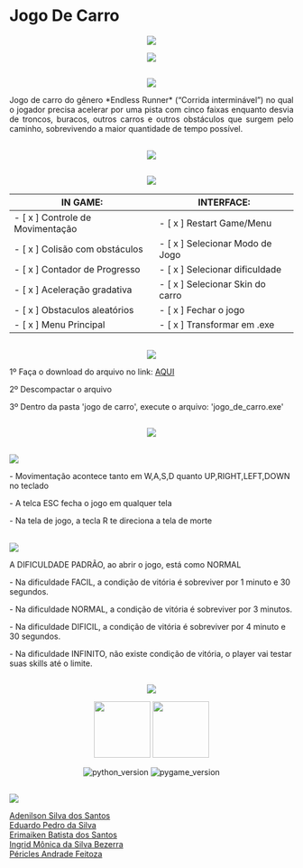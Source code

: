 # **Jogo De Carro**

<p align="center">
<img src="https://img.shields.io/badge/Versão-Alpha_1.0-green">
</p>

<p align="center">
<img src="https://github.com/periclesanfe/jogo_de_carro/blob/main/codigo/sprites/icon.png">
</p>

##
<p align="center">
<img src="https://img.shields.io/badge/DESCRIÇÃO-blue">
</p>

<p align="justify">Jogo de carro do gênero *Endless Runner* (“Corrida interminável”) no qual o jogador precisa acelerar por uma pista com cinco faixas enquanto desvia de troncos, buracos, outros carros e outros obstáculos que surgem pelo caminho, sobrevivendo a maior quantidade de tempo possível.</p>

## 
<p align="center">
<img src="https://img.shields.io/badge/STATUS-FINALIZADO-yellow">
</p>

## 
<p align="center">
<img src="https://img.shields.io/badge/-FUNCIONALIDADES-cyan">
</p>

<div align='center'>
  
| **IN GAME:**                   | **INTERFACE:**                           |
|--------------------------------|------------------------------------------|
| - [ x ] Controle de Movimentação | - [ x ] Restart Game/Menu              |
| - [ x ] Colisão com obstáculos   | - [ x ] Selecionar Modo de Jogo          |
| - [ x ] Contador de Progresso  | - [ x ] Selecionar dificuldade           |
| - [ x ] Aceleração gradativa   | - [ x ] Selecionar Skin do carro         |
| - [ x ] Obstaculos aleatórios  | - [ x ] Fechar o jogo                    |
| - [ x ] Menu Principal         | - [ x ] Transformar em .exe                |
</div>


## 
<p align="center">
<img src="https://img.shields.io/badge/-DOWNLOAD-red">
</p>
<p>1º Faça o download do arquivo no link: <a href='https://github.com/periclesanfe/jogo_de_carro/archive/refs/heads/main.zip'>AQUI</a></p>
<p>2º Descompactar o arquivo</p>
<p>3º Dentro da pasta 'jogo de carro', execute o arquivo: 'jogo_de_carro.exe'</p>

## 
<p align="center">
<img src="https://img.shields.io/badge/TUTORIAL-purple">
</p>

<div><br>
<img src='https://img.shields.io/badge/-Controles-pink'>
<p>- Movimentação acontece tanto em W,A,S,D quanto UP,RIGHT,LEFT,DOWN no teclado</p>
<p>- A telca ESC fecha o jogo em qualquer tela</p>
<p>- Na tela de jogo, a tecla R te direciona a tela de morte</p></div>

<div><br>
<img src='https://img.shields.io/badge/-Dificuldades-violet'> 
<p>A DIFICULDADE PADRÃO, ao abrir o jogo, está como NORMAL</p>
<p>- Na dificuldade FACIL, a condição de vitória é sobreviver por 1 minuto e 30 segundos.</p>
<p>- Na dificuldade NORMAL, a condição de vitória é sobreviver por 3 minutos.</p>
<p>- Na dificuldade DIFICIL, a condição de vitória é sobreviver por 4 minuto e 30 segundos.</p>
<p>-  Na dificuldade INFINITO, não existe condição de vitória, o player vai testar suas skills até o limite.</p></div>

##  
<p align="center">
<img src="https://img.shields.io/badge/-TECNOLOGIAS-brown">
</p>

<div align='center'>
<p>
<img src="https://cdn.jsdelivr.net/gh/devicons/devicon/icons/python/python-original.svg" height="100" width="100">
<img src="https://www.pygame.org/ftp/pygame-head-party.png" height="100" width="100"><br>
</p>

![python_version](https://img.shields.io/badge/Python-3.10.8-blue)
![pygame_version](https://img.shields.io/badge/Pygame-2.1.2-orange)<br>
</div>
  
## 
<p>
<img src="https://img.shields.io/badge/-DESENVOLVEDORES-darkblue">
</p>

<p align='justify'>
<a href='https://github.com/adenilson666'>Adenilson Silva dos Santos</a><br>
<a href='https://github.com/eduardopedro2'>Eduardo Pedro da Silva</a><br>
<a href='https://github.com/M4iKen'>Erimaiken Batista dos Santos</a><br>
<a href='https://github.com/ingridmonica'>Ingrid Mônica da Silva Bezerra</a><br>
<a href='https://github.com/periclesanfe'>Péricles Andrade Feitoza</a><br>
</p>
